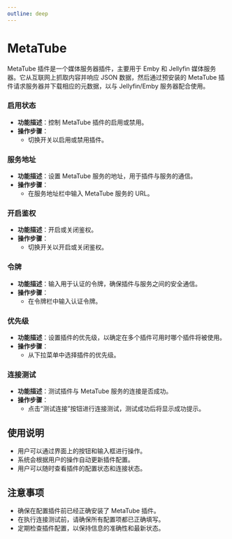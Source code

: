 ```yaml
---
outline: deep
---
```


# MetaTube

MetaTube 插件是一个媒体服务器插件，主要用于 Emby 和 Jellyfin 媒体服务器。它从互联网上抓取内容并响应 JSON 数据，然后通过预安装的 MetaTube 插件请求服务器并下载相应的元数据，以与 Jellyfin/Emby 服务器配合使用。

<a-image style="border-radius: 12px" src="/public/images/usage/integration-metatube-001.png" />

### 启用状态
- **功能描述**：控制 MetaTube 插件的启用或禁用。
- **操作步骤**：
  - 切换开关以启用或禁用插件。

### 服务地址
- **功能描述**：设置 MetaTube 服务的地址，用于插件与服务的通信。
- **操作步骤**：
  - 在服务地址栏中输入 MetaTube 服务的 URL。

### 开启鉴权
- **功能描述**：开启或关闭鉴权。
- **操作步骤**：
  - 切换开关以开启或关闭鉴权。

### 令牌
- **功能描述**：输入用于认证的令牌，确保插件与服务之间的安全通信。
- **操作步骤**：
  - 在令牌栏中输入认证令牌。

### 优先级
- **功能描述**：设置插件的优先级，以确定在多个插件可用时哪个插件将被使用。
- **操作步骤**：
  - 从下拉菜单中选择插件的优先级。

### 连接测试
- **功能描述**：测试插件与 MetaTube 服务的连接是否成功。
- **操作步骤**：
  - 点击“测试连接”按钮进行连接测试，测试成功后将显示成功提示。

## 使用说明
- 用户可以通过界面上的按钮和输入框进行操作。
- 系统会根据用户的操作自动更新插件配置。
- 用户可以随时查看插件的配置状态和连接状态。

## 注意事项
- 确保在配置插件前已经正确安装了 MetaTube 插件。
- 在执行连接测试前，请确保所有配置项都已正确填写。
- 定期检查插件配置，以保持信息的准确性和最新状态。
